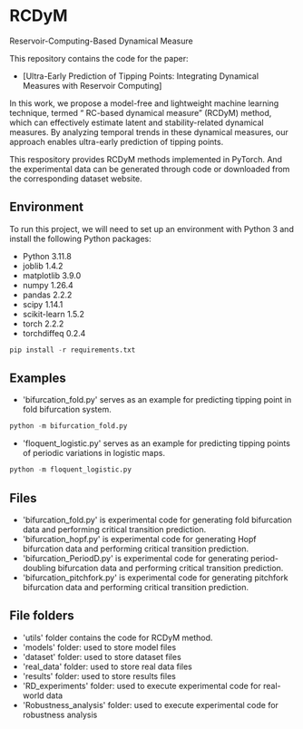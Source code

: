 # RCDyM
Reservoir-Computing-Based Dynamical Measure

This repository contains the code for the paper:
- [Ultra-Early Prediction of Tipping Points: Integrating Dynamical Measures with Reservoir Computing]

In this work, we propose a model-free and lightweight machine learning technique, termed “ RC-based dynamical measure” (RCDyM) method, which can effectively estimate latent and stability-related dynamical measures. By analyzing temporal trends in these dynamical measures, our approach enables ultra-early prediction of tipping points. 

This respository provides RCDyM methods implemented in PyTorch. And the experimental data can be generated through code or downloaded from the corresponding dataset website.

## Environment 
To run this project, we will need to set up an environment with Python 3 and install the following Python packages:
- Python 3.11.8
- joblib 1.4.2
- matplotlib 3.9.0
- numpy 1.26.4
- pandas 2.2.2
- scipy 1.14.1
- scikit-learn 1.5.2
- torch 2.2.2
- torchdiffeq 0.2.4

```python
pip install -r requirements.txt
```

## Examples
- 'bifurcation_fold.py' serves as an example for predicting tipping point in fold bifurcation system.
```python
python -m bifurcation_fold.py
```
- 'floquent_logistic.py' serves as an example for predicting tipping points of periodic variations in logistic maps.
```python
python -m floquent_logistic.py
```

## Files
- 'bifurcation_fold.py' is experimental code for generating fold bifurcation data and performing critical transition prediction.
- 'bifurcation_hopf.py' is experimental code for generating Hopf bifurcation data and performing critical transition prediction.
- 'bifurcation_PeriodD.py' is experimental code for generating period-doubling bifurcation data and performing critical transition prediction.
- 'bifurcation_pitchfork.py' is experimental code for generating pitchfork bifurcation data and performing critical transition prediction.

## File folders
- 'utils' folder contains the code for RCDyM method.
- 'models' folder: used to store model files
- 'dataset' folder: used to store dataset files
- 'real_data' folder: used to store real data files
- 'results' folder: used to store results files
- 'RD_experiments' folder: used to execute experimental code for real-world data
- 'Robustness_analysis' folder: used to execute experimental code for robustness analysis
